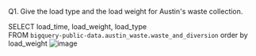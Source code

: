 Q1. Give the load type and the load weight for Austin's waste collection. 

SELECT load_time, load_weight, load_type  
FROM `bigquery-public-data.austin_waste.waste_and_diversion` 
order by load_weight 
![image](https://github.com/mummypapakasher/1/assets/159010880/d623562e-02a9-413f-8406-62c796d82db6)
